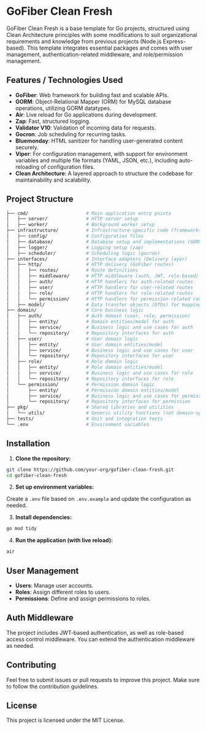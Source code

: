 # GoFiber Clean Fresh

GoFiber Clean Fresh is a base template for Go projects, structured using Clean Architecture principles with some modifications to suit organizational requirements and knowledge from previous projects (Node.js Express-based). This template integrates essential packages and comes with user management, authentication-related middleware, and role/permission management.

## Features / Technologies Used

- **GoFiber**: Web framework for building fast and scalable APIs.
- **GORM**: Object-Relational Mapper (ORM) for MySQL database operations, utilizing GORM datatypes.
- **Air**: Live reload for Go applications during development.
- **Zap**: Fast, structured logging.
- **Validator V10**: Validation of incoming data for requests.
- **Gocron**: Job scheduling for recurring tasks.
- **Bluemonday**: HTML sanitizer for handling user-generated content securely.
- **Viper**: For configuration management, with support for environment variables and multiple file formats (YAML, JSON, etc.), including auto-reloading of configuration files.
- **Clean Architecture**: A layered approach to structure the codebase for maintainability and scalability.

## Project Structure

```bash
├── cmd/                     # Main application entry points
│   ├── server/              # HTTP server setup
│   ├── worker/              # Background worker setup
├── infrastructure/          # Infrastructure-specific code (frameworks, DB, etc.)
│   ├── config/              # Configuration files
│   ├── database/            # Database setup and implementations (GORM)
│   ├── logger/              # Logging setup (zap)
│   ├── scheduler/           # Scheduling logic (gocron)
├── interfaces/              # Interface adapters (Delivery layer)
│   ├── http/                # HTTP delivery (GoFiber routes)
│   │   ├── routes/          # Route definitions
│   │   ├── middleware/      # HTTP middleware (auth, JWT, role-based)
│   │   ├── auth/            # HTTP handlers for auth-related routes
│   │   ├── user/            # HTTP handlers for user-related routes
│   │   ├── role/            # HTTP handlers for role-related routes
│   │   └── permission/      # HTTP handlers for permission-related routes
│   ├── model/               # Data transfer objects (DTOs) for mapping HTTP <-> domain
├── domain/                  # Core business logic
│   ├── auth/                # Auth domain (user, role, permission)
│   │   ├── entity/          # Domain entities/model for auth
│   │   ├── service/         # Business logic and use cases for auth
│   │   └── repository/      # Repository interfaces for auth
│   ├── user/                # User domain logic
│   │   ├── entity/          # User domain entities/model
│   │   ├── service/         # Business logic and use cases for user
│   │   └── repository/      # Repository interfaces for user
│   ├── role/                # Role domain logic
│   │   ├── entity/          # Role domain entities/model
│   │   ├── service/         # Business logic and use cases for role
│   │   └── repository/      # Repository interfaces for role
│   └── permission/          # Permission domain logic
│       ├── entity/          # Permission domain entities/model
│       ├── service/         # Business logic and use cases for permission
│       └── repository/      # Repository interfaces for permission
├── pkg/                     # Shared libraries and utilities
│   └── utils/               # Generic utility functions (not domain-specific)
├── tests/                   # Unit and integration tests
└── .env                     # Environment variables
```

## Installation

1. **Clone the repository:**

```bash
git clone https://github.com/your-org/gofiber-clean-fresh.git
cd gofiber-clean-fresh
```

2. **Set up environment variables:**

Create a `.env` file based on `.env.example` and update the configuration as needed.

3. **Install dependencies:**

```bash
go mod tidy
```

4. **Run the application (with live reload):**

```bash
air
```

## User Management

- **Users**: Manage user accounts.
- **Roles**: Assign different roles to users.
- **Permissions**: Define and assign permissions to roles.

## Auth Middleware

The project includes JWT-based authentication, as well as role-based access control middleware. You can extend the authentication middleware as needed.

## Contributing

Feel free to submit issues or pull requests to improve this project. Make sure to follow the contribution guidelines.

## License

This project is licensed under the MIT License.
